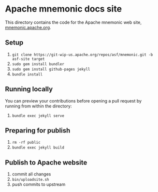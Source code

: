 # Apache mnemonic docs site

This directory contains the code for the Apache mnemonic web site,
[mnemonic.apache.org](https://mnemonic.apache.org/).

## Setup

1. `git clone https://git-wip-us.apache.org/repos/asf/mnemonic.git -b asf-site target`
2. `sudo gem install bundler`
3. `sudo gem install github-pages jekyll`
4. `bundle install`

## Running locally

You can preview your contributions before opening a pull request by running from within the directory:

1. `bundle exec jekyll serve`

## Preparing for publish

1. `rm -rf public`
2. `bundle exec jekyll build`

## Publish to Apache website

1. commit all changes
2. `bin/uploadsite.sh`
3. push commits to upstream

